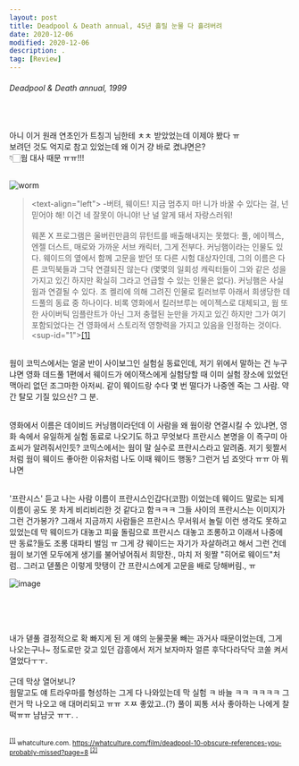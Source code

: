 ```yaml
---
layout: post
title: Deadpool & Death annual, 45년 흘릴 눈물 다 흘려버려
date: 2020-12-06
modified: 2020-12-06
description: .
tag: [Review]
---
```


###### Deadpool & Death annual, 1999

<br/><br/>
아니 이거 원래 연초인가 트칭긔 님한테 ㅊㅊ 받았었는데 이제야 봤다 ㅠ<br/>
보려던 것도 억지로 참고 있었는데 왜 이거 걍 바로 켰냐면은? <br/>
👇🏻웜 대사 때문 ㅠㅠ!!!
<br/><br/>


![worm](https://cdn3.whatculture.com/images/2016/02/Deadpool-Worm.jpg)
> <text-align="left"> -버텨, 웨이드! 지금 멈추지 마! 니가 바꿀 수 있다는 걸, 넌 믿어야 해! 이건 네 잘못이 아니야! 난 널 알게 돼서 자랑스러워!<br/><br/>
> 웨폰 X 프로그램은 울버린만큼의 뮤턴트를 배출해내지는 못했다: 풀, 에이젝스, 엔젤 더스트, 매로와 가까운 서브 캐릭터, 그게 전부다. 커닝햄이라는 인물도 있다. 웨이드의 옆에서 함께 고문을 받던 또 다른 시험 대상자인데, 그의 이름은 다른 코믹북들과 그닥 연결되진 않는다 (몇몇의 일회성 캐릭터들이 그와 같은 성을 가지고 있긴 하지만 확실히 그라고 언급할 수 있는 인물은 없다). 커닝햄은 사실 웜과 연결될 수 있다. 조 켈리에 의해 그려진 인물로 킬러브루 아래서 희생당한 데드풀의 동료 중 하나이다. 비록 영화에서 킬러브루는 에이젝스로 대체되고, 웜 또한 사이버틱 임플란트가 아닌 그저 충혈된 눈만을 가지고 있긴 하지만 그가 여기 포함되었다는 건 영화에서 스토리적 영향력을 가지고 있음을 인정하는 것이다.<sup-id="1">[[1]](#1-ref)</sup> </text-align>

<br/>
웜이 코믹스에서는 얼굴 반이 사이보그인 실험실 동료인데, 
저기 위에서 말하는 건 누구냐면 영화 데드풀 1편에서 웨이드가 에이잭스에게 실험당할 때 이미 실험 장소에 있었던 맥아리 없던 조그마한 아저씨. 같이 웨이드랑 수다 몇 번 떨다가 나중엔 죽는 그 사람. 약간 탈모 기질 있으신? 그 분. 

<br/>영화에서 이름은 데이비드 커닝햄이라던데 이 사람을 왜 웜이랑 연결시킬 수 있냐면, 영화 속에서 유일하게 실험 동료로 나오기도 하고 무엇보다 프란시스 본명을 이 죡구미 아죠씨가 알려줘서인듯? 코믹스에서는 웜이 말 실수로 프란시스라고 알려줌. 저기 윗짤서처럼 웜이 웨이드 좋아한 이유처럼 나도 이때 웨이드 행동? 그런거 넘 죠앗다 ㅠㅠ 아 뭐냐면

<br/>'프란시스' 듣고 나는 사람 이름이 프란시스인갑다(코팜) 이었는데 웨이드 말로는 되게 이름이 공도 못 차게 비리비리한 것 같다고 함ㅋㅋㅋ 그들 사이의 프란시스는 이미지가 그런 건가봉가? 그래서 지금까지 사람들은 프란시스 무서워서 놀릴 이런 생각도 못하고 있었는데 막 웨이드가 대놓고 피읖 돌림으로 프란시스 대놓고 조롱하고 이래서 나중에 딴 동료?들도 조롱 대파티 벌임 ㅠ 그게 걍 웨이드는 자기가 자살하려고 해서 그런 건데 웜이 보기엔 모두에게 생기를 불어넣어줘서 희망찬., 마치 저 윗짤 "히어로 웨이드"처럼.. 
그러고 덷풀은 이렇게 맛탱이 간 프란시스에게 고문을 배로 당해버림., ㅠ
<br/>

![image](https://uncannyxmen.net/sites/default/files/images/characters/deadpool/deadpool011.jpg)

<br/>


<br/><br/>
내가 덷풀 결정적으로 확 빠지게 된 게 얘의 눈물콧물 빼는 과거사 때문이었는데, 그게 나오는구나~ 정도로만 갖고 있던 감흥에서 저거 보자마자 얼른 후닥다라닥닥 코쏠 켜서 열었다ㅜㅜ. <br/>
<br/> 근데 막상 열어보니?
<br/> 웜말고도 얘 트라우마를 형성하는 그게 다 나와있는데 막 실험 ㅋ  바늘 ㅋㅋ   ㅋㅋㅋㅋ 그런거 막 나오고 애 대머리되고 ㅠㅠ ㅈㅉ 좋았고..(?) 풀이 찌통 서사 좋아하는 나에게 찰떡ㅠㅠ 냠냠긋 ㅠㅜ. .
<br/>
<br/>




<small id="1-ref"><sup>[[1]](#1)</sup> whatculture.com. https://whatculture.com/film/deadpool-10-obscure-references-you-probably-missed?page=8 </small>
<small id="1-ref"><sup>[[2]](#1)</sup>
